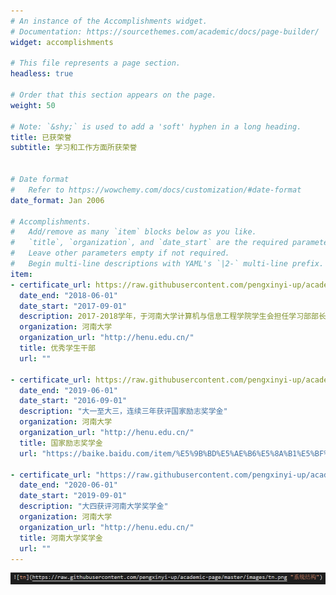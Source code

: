 ```yaml
---
# An instance of the Accomplishments widget.
# Documentation: https://sourcethemes.com/academic/docs/page-builder/
widget: accomplishments

# This file represents a page section.
headless: true

# Order that this section appears on the page.
weight: 50

# Note: `&shy;` is used to add a 'soft' hyphen in a long heading.
title: 已获荣誉
subtitle: 学习和工作方面所获荣誉


# Date format
#   Refer to https://wowchemy.com/docs/customization/#date-format
date_format: Jan 2006

# Accomplishments.
#   Add/remove as many `item` blocks below as you like.
#   `title`, `organization`, and `date_start` are the required parameters.
#   Leave other parameters empty if not required.
#   Begin multi-line descriptions with YAML's `|2-` multi-line prefix.
item:
- certificate_url: https://raw.githubusercontent.com/pengxinyi-up/academic-page/master/images/example.png
  date_end: "2018-06-01"
  date_start: "2017-09-01"
  description: 2017-2018学年，于河南大学计算机与信息工程学院学生会担任学习部部长
  organization: 河南大学
  organization_url: "http://henu.edu.cn/"
  title: 优秀学生干部 
  url: ""

- certificate_url: https://raw.githubusercontent.com/pengxinyi-up/academic-page/master/images/example.png
  date_end: "2019-06-01"
  date_start: "2016-09-01"
  description: "大一至大三，连续三年获评国家励志奖学金"
  organization: 河南大学
  organization_url: "http://henu.edu.cn/"
  title: 国家励志奖学金 
  url: "https://baike.baidu.com/item/%E5%9B%BD%E5%AE%B6%E5%8A%B1%E5%BF%97%E5%A5%96%E5%AD%A6%E9%87%91/4293574?fr=aladdin"

- certificate_url: "https://raw.githubusercontent.com/pengxinyi-up/academic-page/master/images/example.png"
  date_end: "2020-06-01"
  date_start: "2019-09-01"
  description: "大四获评河南大学奖学金"
  organization: 河南大学
  organization_url: "http://henu.edu.cn/"
  title: 河南大学奖学金 
  url: ""
---
```

![example](https://raw.githubusercontent.com/pengxinyi-up/academic-page/master/images/example.png "系统结构") 